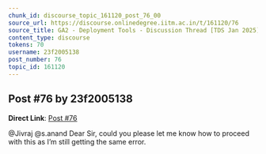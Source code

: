 ```yaml
---
chunk_id: discourse_topic_161120_post_76_00
source_url: https://discourse.onlinedegree.iitm.ac.in/t/161120/76
source_title: GA2 - Deployment Tools - Discussion Thread [TDS Jan 2025]
content_type: discourse
tokens: 70
username: 23f2005138
post_number: 76
topic_id: 161120
---
```


## Post #76 by 23f2005138

**Direct Link**: [Post #76](https://discourse.onlinedegree.iitm.ac.in/t/161120/76)

@Jivraj @s.anand Dear Sir, could you please let me know how to proceed with this as I’m still getting the same error.
